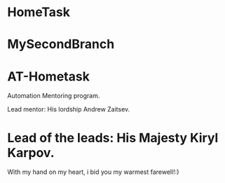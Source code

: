 HomeTask 
========
MySecondBranch
========
AT-Hometask
===========
Automation Mentoring program. 

Lead mentor: His lordship Andrew Zaitsev. 

Lead of the leads: His Majesty Kiryl Karpov.
============================================

With my hand on my heart, i bid you my warmest farewell!:)
